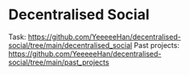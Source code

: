 # Decentralised Social

Task: https://github.com/YeeeeeHan/decentralised-social/tree/main/decentralised_social
Past projects: https://github.com/YeeeeeHan/decentralised-social/tree/main/past_projects
